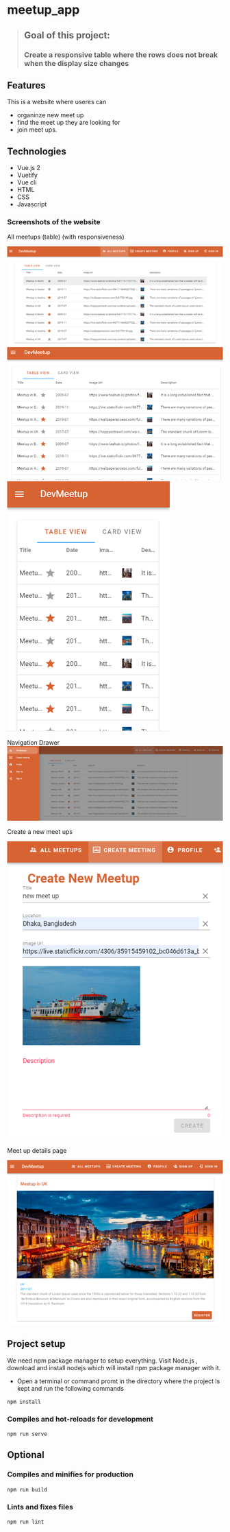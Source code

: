 # meetup_app

> ## Goal of this project:
>
> ### Create a responsive table where the rows does not break when the display size changes

<!-- ### A demo website developed to learn and use Vue.js, Vuetify -->

## Features

This is a website where useres can

- organinze new meet up
- find the meet up they are looking for
- join meet ups.

## Technologies

- Vue.js 2
- Vuetify
- Vue cli
- HTML
- CSS
- Javascript

### Screenshots of the website

<!-- Homepage
![image description](https://raw.githubusercontent.com/SharfarazMahmood/Meetup_webapp/main/screenshots/homepage.png) -->

All meetups (table) (with responsiveness)

![image description](https://raw.githubusercontent.com/SharfarazMahmood/Meetup_webapp/main/screenshots/all_meetups.png)
![image description](https://raw.githubusercontent.com/SharfarazMahmood/Meetup_webapp/main/screenshots/all_meetups_smaller_view.png)
![image description](https://raw.githubusercontent.com/SharfarazMahmood/Meetup_webapp/main/screenshots/all_meetups_smallest_view.png)

Navigation Drawer
![image description](https://raw.githubusercontent.com/SharfarazMahmood/Meetup_webapp/main/screenshots/app_drawer_all_meetups.png)

Create a new meet ups

![image description](https://raw.githubusercontent.com/SharfarazMahmood/Meetup_webapp/main/screenshots/create_meetup_page..png)

Meet up details page

![image description](https://raw.githubusercontent.com/SharfarazMahmood/Meetup_webapp/main/screenshots/meetup_details.png)

## Project setup

We need npm package manager to setup everything. Visit Node.js , download and install nodejs which will install npm package manager with it.

<!-- - Now install vue-cli by running **npm install -g @vue/cli** command on terminal or command prompt on your machine. -->

- Open a terminal or command promt in the directory where the project is kept and run the following commands

```
npm install
```

### Compiles and hot-reloads for development

```
npm run serve
```

## Optional

### Compiles and minifies for production

```
npm run build
```

### Lints and fixes files

```
npm run lint
```
